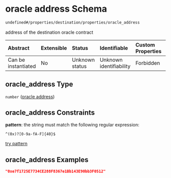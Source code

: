 # oracle address Schema

```txt
undefined#/properties/destination/properties/oracle_address
```

address of the destination oracle contract

| Abstract            | Extensible | Status         | Identifiable            | Custom Properties | Additional Properties | Access Restrictions | Defined In                                                      |
| :------------------ | :--------- | :------------- | :---------------------- | :---------------- | :-------------------- | :------------------ | :-------------------------------------------------------------- |
| Can be instantiated | No         | Unknown status | Unknown identifiability | Forbidden         | Allowed               | none                | [relayer.json\*](../../out/relayer.json "open original schema") |

## oracle\_address Type

`number` ([oracle address](relayer-properties-destination-properties-oracle-address.md))

## oracle\_address Constraints

**pattern**: the string must match the following regular expression:&#x20;

```regexp
^(0x)?[0-9a-fA-F]{40}$
```

[try pattern](https://regexr.com/?expression=%5E\(0x\)%3F%5B0-9a-fA-F%5D%7B40%7D%24 "try regular expression with regexr.com")

## oracle\_address Examples

```json
"0xe7f1725E7734CE288F8367e1Bb143E90bb3F0512"
```
